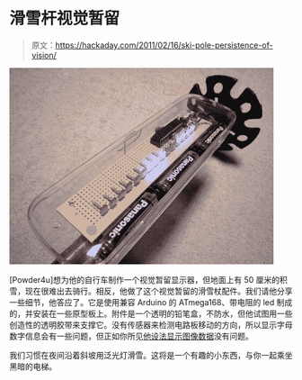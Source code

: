 # 滑雪杆视觉暂留

> 原文：<https://hackaday.com/2011/02/16/ski-pole-persistence-of-vision/>

![](img/7f56bc0373ac60fbe73398b5d21d394a.png "ski-pole-pov")

[Powder4u]想为他的自行车制作一个视觉暂留显示器，但地面上有 50 厘米的积雪，现在很难出去骑行。相反，他做了这个视觉暂留的滑雪杖配件。我们请他分享一些细节，他答应了。它是使用兼容 Arduino 的 ATmega168、带电阻的 led 制成的，并安装在一些原型板上。附件是一个透明的铅笔盒，不防水，但他试图用一些创造性的透明胶带来支撑它。没有传感器来检测电路板移动的方向，所以显示字母数字信息会有一些问题，但正如你所见[他设法显示图像数据](http://www.flickr.com/photos/powder4u/5447329069/)没有问题。

我们习惯在夜间沿着斜坡用泛光灯滑雪。这将是一个有趣的小东西，与你一起乘坐黑暗的电梯。